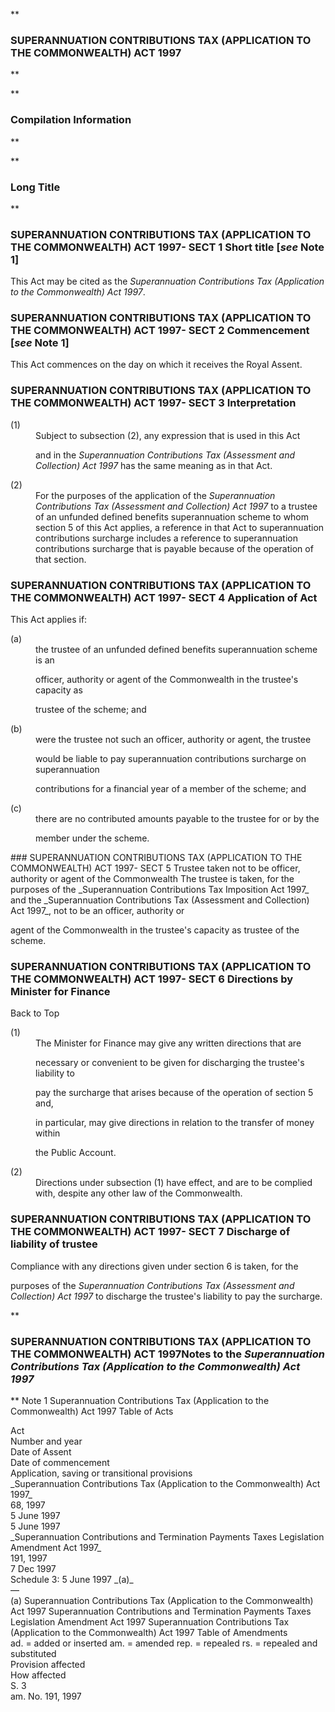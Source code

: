 **

###  SUPERANNUATION CONTRIBUTIONS TAX (APPLICATION TO THE COMMONWEALTH) ACT 1997 
**


**

###  Compilation Information 
**








**

###  Long Title 
**

###  SUPERANNUATION CONTRIBUTIONS TAX (APPLICATION TO THE COMMONWEALTH) ACT 1997- SECT 1  Short title [_see_ Note 1] 
This Act may be cited as the _Superannuation Contributions Tax (Application to the Commonwealth) Act 1997_.

 
###  SUPERANNUATION CONTRIBUTIONS TAX (APPLICATION TO THE COMMONWEALTH) ACT 1997- SECT 2  Commencement [_see_ Note 1] 
This Act commences on the day on which it receives the Royal Assent.

 
###  SUPERANNUATION CONTRIBUTIONS TAX (APPLICATION TO THE COMMONWEALTH) ACT 1997- SECT 3  Interpretation 
<dt>(1)</dt><dd>Subject to subsection&#160;(2), any expression that is used in this Act

and in the _Superannuation Contributions Tax (Assessment and Collection) Act 1997_ has the same meaning as in that Act.</dd> <dt>(2)</dt><dd>For the purposes of the application of the _Superannuation Contributions Tax (Assessment and Collection) Act 1997_ to a trustee of an unfunded defined benefits superannuation scheme to whom section&#160;5 of this Act applies, a reference in that Act to superannuation contributions surcharge includes a reference to superannuation contributions surcharge that is payable because of the operation of that section. </dd> 
###  SUPERANNUATION CONTRIBUTIONS TAX (APPLICATION TO THE COMMONWEALTH) ACT 1997- SECT 4  Application of Act 
This Act applies if:

 
<dl compact=""><dl compact="">

<dt>(a)</dt><dd>the trustee of an unfunded defined benefits superannuation scheme is an

officer, authority or agent of the Commonwealth in the trustee's capacity as

trustee of the scheme; and</dd>

<dt>(b)</dt><dd>were the trustee not such an officer, authority or agent, the trustee

would be liable to pay superannuation contributions surcharge on superannuation

contributions for a financial year of a member of the scheme; and</dd>

<dt>(c)</dt><dd>there are no contributed amounts payable to the trustee for or by the

member under the scheme.

</dd>

</dl></dl>
###  SUPERANNUATION CONTRIBUTIONS TAX (APPLICATION TO THE COMMONWEALTH) ACT 1997- SECT 5  Trustee taken not to be officer, authority or agent of the Commonwealth 
The trustee is taken, for the purposes of the _Superannuation Contributions Tax Imposition Act 1997_ and the _Superannuation Contributions Tax (Assessment and Collection) Act 1997_, not to be an officer, authority or

agent of the Commonwealth in the trustee's capacity as trustee of the scheme.

 
###  SUPERANNUATION CONTRIBUTIONS TAX (APPLICATION TO THE COMMONWEALTH) ACT 1997- SECT 6  Directions by Minister for Finance 

Back to Top

<dt>(1)</dt><dd>The Minister for Finance may give any written directions that are

necessary or convenient to be given for discharging the trustee's liability to

pay the surcharge that arises because of the operation of section&#160;5 and,

in particular, may give directions in relation to the transfer of money within

the Public Account.</dd> <dt>(2)</dt><dd>Directions under subsection&#160;(1) have effect, and are to be complied with, despite any other law of the Commonwealth. </dd> 
###  SUPERANNUATION CONTRIBUTIONS TAX (APPLICATION TO THE COMMONWEALTH) ACT 1997- SECT 7  Discharge of liability of trustee 
Compliance with any directions given under section&#160;6 is taken, for the

purposes of the _Superannuation Contributions Tax (Assessment and Collection) Act 1997_ to discharge the trustee's liability to pay the surcharge.

 
**

###  SUPERANNUATION CONTRIBUTIONS TAX (APPLICATION TO THE COMMONWEALTH) ACT 1997<centreit>Notes to the _Superannuation Contributions Tax (Application to the Commonwealth) Act 1997_ </centreit>
**
Note 1
Superannuation Contributions Tax (Application to the Commonwealth) Act 1997
Table of Acts
<tr align="left">
  <td colspan="1" align="left">
    <div>Act</div>

  </td>
  <td colspan="1" align="left">
    <div>Number 
and year</div>

  </td>
  <td colspan="1" align="left">
    <div>Date 
of Assent</div>

  </td>
  <td colspan="1" align="left">
    <div>Date of commencement</div>

  </td>
  <td colspan="1" align="left">
    <div>Application, saving or transitional provisions</div>

  </td>
</tr>
<tr align="left">
  <td colspan="1" align="left">
    <div>_Superannuation Contributions Tax (Application to the Commonwealth) Act 1997_</div>

  </td>
  <td colspan="1" align="left">
    <div>68, 1997</div>

  </td>
  <td colspan="1" align="left">
    <div>5&#160;June 1997</div>

  </td>
  <td colspan="1" align="left">
    <div>5&#160;June 1997</div>

  </td>
  <td colspan="1" align="left">

  </td>
</tr>
<tr align="left">
  <td colspan="1" align="left">
    <div>_Superannuation Contributions and Termination Payments Taxes Legislation Amendment Act 1997_</div>

  </td>
  <td colspan="1" align="left">
    <div>191, 1997</div>

  </td>
  <td colspan="1" align="left">
    <div>7 Dec 1997</div>

  </td>
  <td colspan="1" align="left">
    <div>Schedule&#160;3: 5&#160;June 1997 _(a)_</div>

  </td>
  <td colspan="1" align="left">
    <div>&#151;</div>

  </td>
</tr>
(a)
Superannuation Contributions Tax (Application to the Commonwealth) Act 1997
Superannuation Contributions and Termination Payments Taxes Legislation Amendment Act 1997
Superannuation Contributions Tax (Application to the Commonwealth) Act 1997
Table of Amendments
<tr align="left">
  <td colspan="1" align="left">
    <div>ad. = added or inserted am. = amended rep. = repealed rs. = repealed and substituted</div>

  </td>
</tr>
<tr align="left">
  <td colspan="1" align="left">
    <div>Provision affected</div>

  </td>
  <td colspan="1" align="left">
    <div>How affected</div>

  </td>
</tr>
<tr align="left">
  <td colspan="1" align="left">
    <div>S. 3</div>

  </td>
  <td colspan="1" align="left">
    <div>am. No.&#160;191, 1997</div>

  </td>
</tr>
<tr align="left">
  <td colspan="1" align="left">

  </td>
  <td colspan="1" align="left">

  </td>
</tr>






